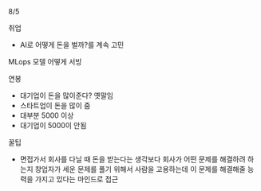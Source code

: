 8/5

취업
- AI로 어떻게 돈을 벌까?를 계속 고민

MLops 모델 어떻게 서빙

연봉
- 대기업이 돈을 많이준다? 옛말임
- 스타트업이 돈을 많이 줌
- 대부분 5000 이상
- 대기업이 5000이 안됨

꿀팁
- 면접가서 회사를 다닐 때 돈을 받는다는 생각보다 회사가 어떤 문제를 해결하려 하는지 창업자가 세운 문제를 풀기 위해서 사람을 고용하는데 이 문제를 해결해줄 능력을 가지고 있다는 마인드로 접근
